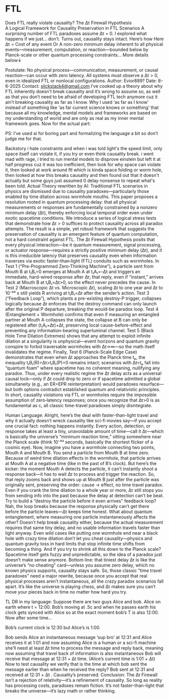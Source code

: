 # FTL
Does FTL really violate causality?
The Δτ Firewall Hypothesis  
A Logical Framework for Causality Preservation in FTL Scenarios
A surprising number of FTL paradoxes assume Δτ = 0. I explored what happens if we just… don’t. Turns out, causality stays intact. Here’s how
Here Δτ = Cost of any event 
Or
A non-zero minimum delay inherent to all physical events—measurement, computation, or reaction—bounded below by Planck-scale or other quantum processing constraints... More details below↓

Postulate: No physical process—communication, measurement, or causal reaction—can occur with zero latency. All systems must observe a Δτ > 0, even in idealized FTL or nonlocal configurations.
Author: Evior889? 
Date: 8-6-2025
Contact: slickstack4@gmail.com
I’ve cooked up a theory about why FTL inherently doesn’t break causality and it’s wrong to assume so, as well as that you don’t need to be afraid of developing FTL tech anymore cuz it ain’t breaking causality as far as I know.
Why I used ‘as far as I know’ instead of something like ‘as far current science knows or something’ that because all my knowledge, mental models and frameworks are based on my understanding of world and are only as real as my inner mental framework goes.
Now for the actual part:

PS: I’ve used ai for boring part and formalizing the language a bit so don’t judge me for that.

Backstory
i hate constraints and when i was told light's the speed limit, only space itself can violate it, if you try or even think causality break. i went mad with rage, i tried to run mental models to disprove einstein but left it at half progress cuz it was too inefficient, then look for why space can violate it, then looked at work around ftl which is kinda space folding or worm hole, then looked at how this breaks causality and then found out that it doesn't actually but some guys just assumed 0 delay nonsense to repeat what's been told.
Actual Theory rewritten by AI:
Traditional FTL scenarios in physics are dismissed due to causality paradoxes—particularly those enabled by time dilation across wormhole mouths. This paper proposes a resolution rooted in quantum processing delay: that all physical measurements or responses are fundamentally constrained by a nonzero minimum delay (Δτ), thereby enforcing local temporal order even under exotic spacetime conditions. We introduce a series of logical stress tests that demonstrate how Δτ > 0 suffices to protect causality across all paradox attempts. The result is a simple, yet robust framework that suggests the preservation of causality is an emergent feature of quantum computation, not a hard constraint against FTL.
The Δτ Firewall Hypothesis posits that every physical interaction—be it quantum measurement, signal processing, or actuator response—requires a strictly positive minimum delay (Δτ), and it is this irreducible latency that preserves causality even when information traverses via exotic faster‐than‐light (FTL) conduits such as wormholes. In Test 1 (“Pre-Programmed Zero-Thinking Machine”), a particle sent from Mouth B at t₍B₎=0 emerges at Mouth A at t₍A₎=–Δt and triggers an immediate, hard-wired response after Δτ; that reply, even if “instant,” arrives back at Mouth B at t₍B₎=Δτ>0, so the effect never precedes the cause. In Test 2 (Macroscopic Δt vs. Microscopic Δτ), scaling Δt to one year and Δτ to 10⁻²⁰ s still yields R arriving at t₍B₎=Δτ after the sender’s action. Test 3 (“Feedback Loop”), which plants a pre-existing destroy-P trigger, collapses logically because Δτ enforces that the destroy command can only launch after the original P departure, breaking the would-be paradox loop. Test 4 (Entanglement + Wormhole) confirms that even if measuring an entangled partner at Mouth A collapses the state, the collapse at B can only be registered after (t₍A₎+Δτ)+Δt, preserving local cause-before-effect and preventing any information-bearing superluminal channel. Test 5 (Black Hole Time Dilation Extremes) shows that any attempt to exploit infinite dilation at a singularity is unphysical—event horizons and quantum gravity conspire to forbid traversable wormholes with Δt→∞—so the math itself invalidates the regime. Finally, Test 6 (Planck-Scale Edge Case) demonstrates that even when Δt approaches the Planck time tₚ, the inequality t₍B₎(R)=Δτ>t₍B₎(P)=0 remains intact; scenarios with Δt<tₚ fall into “quantum foam” where spacetime has no coherent meaning, nullifying any paradox. Thus, under every realistic regime the Δτ delay acts as a universal causal lock—only if Δτ could drop to zero or if spacetime admitted a global simultaneity (e.g., an ER=EPR reinterpretation) would paradoxes resurface—but both options contradict established quantum and relativistic principles. In short, causality violations via FTL or wormholes require the impossible assumption of zero‐latency responses; once you recognize that Δτ>0 is as fundamental as c, all classic time-travel paradoxes simply disintegrate.

Human Language:
Alright, here’s the deal with faster-than-light travel and why it actually doesn’t wreck causality like sci-fi movies say—if you accept one crucial fact: nothing happens instantly. Every action, detection, or response takes at least a tiny, unavoidable amount of time—call it Δτ—which is basically the universe’s “minimum reaction time,” sitting somewhere near the Planck scale (think 10⁻⁴³ seconds, basically the shortest flicker of a cosmic eye). Now, imagine you have a wormhole connecting two points, Mouth A and Mouth B. You send a particle from Mouth B at time zero. Because of weird time dilation effects in the wormhole, that particle arrives at Mouth A at a negative time (like in the past of B’s clock). But here’s the kicker: the moment Mouth A detects the particle, it can’t instantly shoot a response back—it has to wait Δτ to process and trigger the reaction. So, that reply zooms back and shows up at Mouth B just after the particle was originally sent, preserving the order: cause → effect, no time travel paradox. Even if you crank the time dilation to a whole year or more, Δτ still stops you from sending info into the past because the delay at detection can’t be beat. Try to build a “destroy the particle before it even arrives” feedback loop? Nah, the loop breaks because the response physically can’t get there before the particle leaves—Δτ keeps time honest. What about quantum entanglement, where measuring one particle instantaneously affects the other? Doesn’t help break causality either, because the actual measurement requires that same tiny delay, and no usable information travels faster than light anyway. Even wild cases like putting one wormhole end near a black hole with crazy time dilation don’t let you cheat causality—physics and quantum gravity toss in hard limits that stop infinite time shifts from becoming a thing. And if you try to shrink all this down to the Planck scale? Spacetime itself gets fuzzy and unpredictable, so the idea of a paradox just doesn’t make sense anymore. Bottom line: that tiniest delay Δτ is like the universe’s “no cheating” card—unless you assume zero delay, which no known physics supports, causality stays safe. So, those classic “time travel paradoxes” need a major rewrite, because once you accept that real physical processes aren’t instantaneous, all the crazy paradox scenarios fall apart. It’s like the universe is playing chess, and Δτ makes sure you can’t move your pieces back in time no matter how hard you try.

TL DR in my language:
Suppose there are two guys Alice and bob.
Alice on earth where t = 12:00.
Bob’s moving at .5c and when he passes earth his clock gets synced with Alice so at the exact moment bob’s
T is also 12:00.
Now after some time…

Bob’s current clock is 12:30 but Alice’s is 1:00.

Bob sends Alice an instantaneous message ‘sup bro’ at 12:31 and Alice receives it at 1:01 and now assuming Alice is a human or a sci-fi machine she’ll need at least Δt  time to process the message and reply back, meaning now assuming that travel back of information is also instantaneous Bob will receive that message at 12:31 + Δt  time. 
(Alice’s current time is 1:01 + Δt)
Now to test causality we verify that is the time at which bob sent the message earlier than when he received the reply?
Bob sent at 12:31 and received at 12:31 + Δt .
Causality’s preserved.
Conclusion:
The Δτ Firewall isn’t a rejection of relativity—it’s a refinement of causality. So long as reality has processing costs, paradoxes remain fiction. It’s not faster-than-light that breaks the universe—it’s lazy math or rather thinking.

